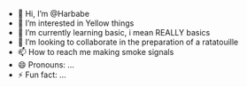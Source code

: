- 👋 Hi, I’m @Harbabe
- 👀 I’m interested in Yellow things
- 🌱 I’m currently learning basic, i mean REALLY basics
- 💞️ I’m looking to collaborate in the preparation of a ratatouille
- 📫 How to reach me making smoke signals
- 😄 Pronouns: ...
- ⚡ Fun fact: ...

<!---
Harbabe/Harbabe is a ✨ special ✨ repository because its `README.md` (this file) appears on your GitHub profile.
You can click the Preview link to take a look at your changes.
--->
